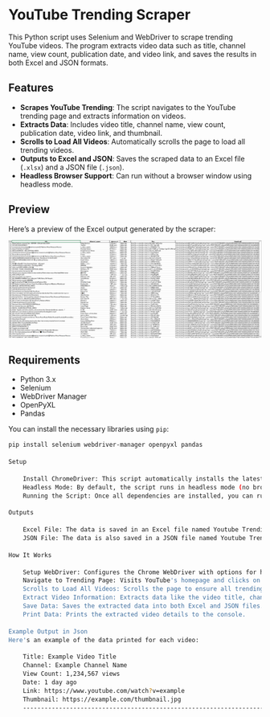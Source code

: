 # YouTube Trending Scraper

This Python script uses Selenium and WebDriver to scrape trending YouTube videos. The program extracts video data such as title, channel name, view count, publication date, and video link, and saves the results in both Excel and JSON formats.

## Features

- **Scrapes YouTube Trending**: The script navigates to the YouTube trending page and extracts information on videos.
- **Extracts Data**: Includes video title, channel name, view count, publication date, video link, and thumbnail.
- **Scrolls to Load All Videos**: Automatically scrolls the page to load all trending videos.
- **Outputs to Excel and JSON**: Saves the scraped data to an Excel file (`.xlsx`) and a JSON file (`.json`).
- **Headless Browser Support**: Can run without a browser window using headless mode.

## Preview

Here’s a preview of the Excel output generated by the scraper:

![Excel Preview](./preview.png)

## Requirements

- Python 3.x
- Selenium
- WebDriver Manager
- OpenPyXL
- Pandas

You can install the necessary libraries using `pip`:

```bash
pip install selenium webdriver-manager openpyxl pandas

Setup

    Install ChromeDriver: This script automatically installs the latest version of ChromeDriver using webdriver-manager.
    Headless Mode: By default, the script runs in headless mode (no browser window). You can change this by setting headless=False when setting up the driver.
    Running the Script: Once all dependencies are installed, you can run the script as follows: python youtubeTrending.py

Outputs

    Excel File: The data is saved in an Excel file named Youtube Trending.xlsx.
    JSON File: The data is also saved in a JSON file named Youtube Trending.json.

How It Works

    Setup WebDriver: Configures the Chrome WebDriver with options for headless browsing.
    Navigate to Trending Page: Visits YouTube's homepage and clicks on the "Trending" link.
    Scrolls to Load All Videos: Scrolls the page to ensure all trending videos are loaded.
    Extract Video Information: Extracts data like the video title, channel name, view count, and publication date.
    Save Data: Saves the extracted data into both Excel and JSON files.
    Print Data: Prints the extracted video details to the console.

Example Output in Json
Here's an example of the data printed for each video:

    Title: Example Video Title
    Channel: Example Channel Name
    View Count: 1,234,567 views
    Date: 1 day ago
    Link: https://www.youtube.com/watch?v=example
    Thumbnail: https://example.com/thumbnail.jpg
    ----------------------------------------------------------------------------------------------

```
